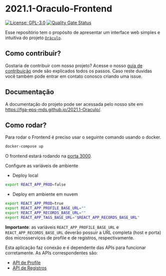# 2021.1-Oraculo-Frontend

[![License: GPL-3.0](https://img.shields.io/badge/License-MIT-blue.svg)](https://opensource.org/licenses/mit)
[![Quality Gate Status](https://sonarcloud.io/api/project_badges/measure?project=fga-eps-mds_2021-1-PC-GO-Frontend&metric=alert_status)](https://sonarcloud.io/dashboard?id=fga-eps-mds_2021-1-PC-GO-Frontend)

Esse repositório tem o propósito de apresentar um interface web simples e intuitiva do projeto [`Oráculo`](https://github.com/fga-eps-mds/2021.1-Oraculo).

## Como contribuir?

Gostaria de contribuir com nosso projeto? Acesse o nosso [guia de contribuição](https://fga-eps-mds.github.io/2021.1-Oraculo/CONTRIBUTING/) onde são explicados todos os passos.
Caso reste duvidas você também pode entrar em contato conosco criando uma issue.

## Documentação

A documentação do projeto pode ser acessada pelo nosso site em https://fga-eps-mds.github.io/2021.1-Oraculo/.

## Como rodar?

Para rodar o Frontend é preciso usar o seguinte comando usando o docker.

```bash
docker-compose up
```

O frontend estará rodando na [porta 3000](http://localhost:3000).

Configure as variáveis de ambiente

- Deploy local

```bash
export REACT_APP_PROD=false
```

- Deploy em ambiente em nuvem

```bash
export REACT_APP_PROD=true
export REACT_APP_PROFILE_BASE_URL=""
export REACT_APP_RECORDS_BASE_URL=""
export REACT_APP_TAGS_BASE_URL="$REACT_APP_RECORDS_BASE_URL"
```

**Importante**: as variáveis `REACT_APP_PROFILE_BASE_URL` e `REACT_APP_RECORDS_BASE_URL` deverão possuir
a URL completa (host e porta) dos microsserviços de profile e de registros, respectivamente.

Esta aplicação faz conexão e é dependente das APIs para funcionar corretamente. As APIs correspondentes são:

- [API de Profile](https://github.com/fga-eps-mds/2021.1-Oraculo-Profile)
- [API de Registros](https://github.com/fga-eps-mds/2021.1-Oraculo-Registros)
